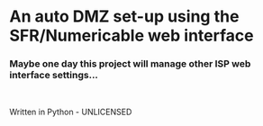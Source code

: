 # An auto DMZ set-up using the SFR/Numericable web interface

### Maybe one day this project will manage other ISP web interface settings...

<br>

Written in Python - UNLICENSED
